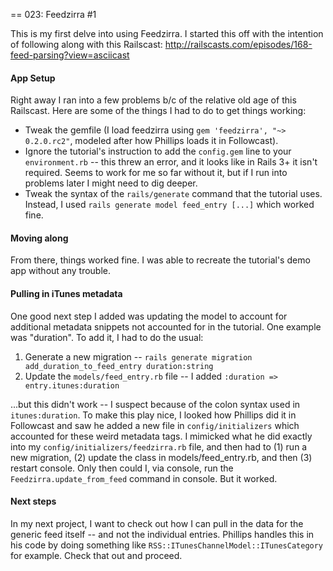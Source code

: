 == 023: Feedzirra #1

This is my first delve into using Feedzirra. I started this off with the intention of following along with this Railscast: http://railscasts.com/episodes/168-feed-parsing?view=asciicast

#### App Setup

Right away I ran into a few problems b/c of the relative old age of this Railscast. Here are some of the things I had to do to get things working:

- Tweak the gemfile (I load feedzirra using `gem 'feedzirra', "~> 0.2.0.rc2"`, modeled after how Phillips loads it in Followcast).
- Ignore the tutorial's instruction to add the `config.gem` line to your `environment.rb` -- this threw an error, and it looks like in Rails 3+ it isn't required. Seems to work for me so far without it, but if I run into problems later I might need to dig deeper.
- Tweak the syntax of the `rails/generate` command that the tutorial uses. Instead, I used `rails generate model feed_entry [...]` which worked fine.

#### Moving along

From there, things worked fine. I was able to recreate the tutorial's demo app without any trouble. 

#### Pulling in iTunes metadata

One good next step I added was updating the model to account for additional metadata snippets not accounted for in the tutorial. One example was "duration". To add it, I had to do the usual:

1. Generate a new migration -- `rails generate migration add_duration_to_feed_entry duration:string`
2. Update the `models/feed_entry.rb` file -- I added `:duration => entry.itunes:duration`

...but this didn't work -- I suspect because of the colon syntax used in `itunes:duration`. To make this play nice, I looked how Phillips did it in Followcast and saw he added a new file in `config/initializers` which accounted for these weird metadata tags. I mimicked what he did exactly into my `config/initializers/feedzirra.rb` file, and then had to (1) run a new migration, (2) update the class in models/feed_entry.rb, and then (3) restart console. Only then could I, via console, run the `Feedzirra.update_from_feed` command in console. But it worked.

#### Next steps

In my next project, I want to check out how I can pull in the data for the generic feed itself -- and not the individual entries. Phillips handles this in his code by doing something like `RSS::ITunesChannelModel::ITunesCategory` for example. Check that out and proceed.